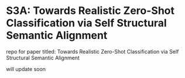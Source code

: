 # S3A: Towards Realistic Zero-Shot Classification via Self Structural Semantic Alignment
repo for paper titled: Towards Realistic Zero-Shot Classification via Self Structural Semantic Alignment

will update soon
